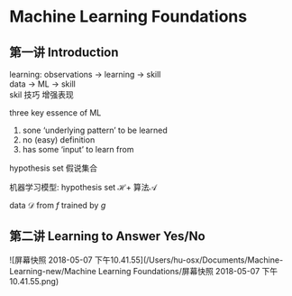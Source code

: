 # Machine Learning Foundations
## 第一讲 Introduction

learning: observations -> learning -> skill   
data -> ML -> skill   
skil 技巧  增强表现

three key essence of ML
1. sone ‘underlying pattern’ to be learned 
2. no (easy) definition 
3. has some ‘input’ to learn from

hypothesis set 假说集合

机器学习模型: hypothesis set $\mathcal{H}$+ 算法$\mathcal{A}$

data $\mathcal{D}$ from $f$ trained by $g$

## 第二讲 Learning to Answer Yes/No



![屏幕快照 2018-05-07 下午10.41.55](/Users/hu-osx/Documents/Machine-Learning-new/Machine Learning Foundations/屏幕快照 2018-05-07 下午10.41.55.png)








